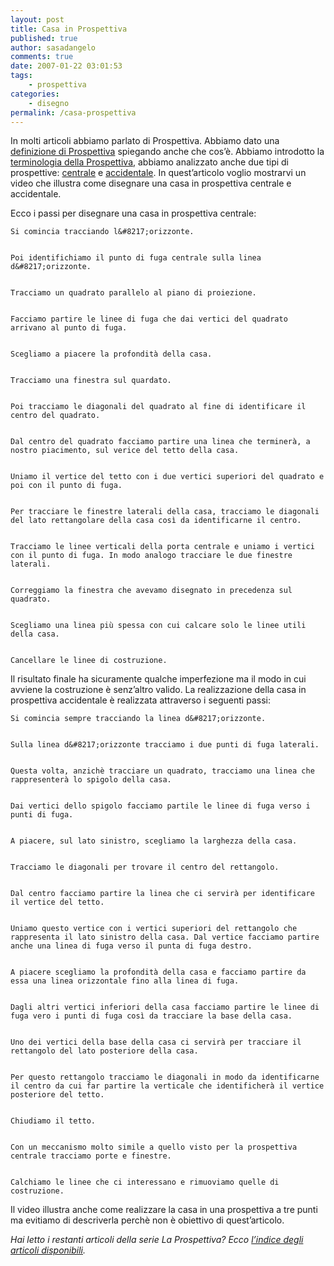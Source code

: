 ```yaml
---
layout: post
title: Casa in Prospettiva
published: true
author: sasadangelo
comments: true
date: 2007-01-22 03:01:53
tags:
    - prospettiva
categories:
    - disegno
permalink: /casa-prospettiva
---
```


  


In molti articoli abbiamo parlato di Prospettiva. Abbiamo dato una [definizione di Prospettiva][1] spiegando anche che cos&#8217;è. Abbiamo introdotto la [terminologia della Prospettiva][2], abbiamo analizzato anche due tipi di prospettive: [centrale][3] e [accidentale][4]. In quest&#8217;articolo voglio mostrarvi un video che illustra come disegnare una casa in prospettiva centrale e accidentale.



Ecco i passi per disegnare una casa in prospettiva centrale:


  
    Si comincia tracciando l&#8217;orizzonte.
  
  
    Poi identifichiamo il punto di fuga centrale sulla linea d&#8217;orizzonte.
  
  
    Tracciamo un quadrato parallelo al piano di proiezione.
  
  
    Facciamo partire le linee di fuga che dai vertici del quadrato arrivano al punto di fuga.
  
  
    Scegliamo a piacere la profondità della casa.
  
  
    Tracciamo una finestra sul quardato.
  
  
    Poi tracciamo le diagonali del quadrato al fine di identificare il centro del quadrato.
  
  
    Dal centro del quadrato facciamo partire una linea che terminerà, a nostro piacimento, sul verice del tetto della casa.
  
  
    Uniamo il vertice del tetto con i due vertici superiori del quadrato e poi con il punto di fuga.
  
  
    Per tracciare le finestre laterali della casa, tracciamo le diagonali del lato rettangolare della casa così da identificarne il centro.
  
  
    Tracciamo le linee verticali della porta centrale e uniamo i vertici con il punto di fuga. In modo analogo tracciare le due finestre laterali.
  
  
    Correggiamo la finestra che avevamo disegnato in precedenza sul quadrato.
  
  
    Scegliamo una linea più spessa con cui calcare solo le linee utili della casa.
  
  
    Cancellare le linee di costruzione.
  


Il risultato finale ha sicuramente qualche imperfezione ma il modo in cui avviene la costruzione è senz&#8217;altro valido. La realizzazione della casa in prospettiva accidentale è realizzata attraverso i seguenti passi:


  
    Si comincia sempre tracciando la linea d&#8217;orizzonte.
  
  
    Sulla linea d&#8217;orizzonte tracciamo i due punti di fuga laterali.
  
  
    Questa volta, anzichè tracciare un quadrato, tracciamo una linea che rappresenterà lo spigolo della casa.
  
  
    Dai vertici dello spigolo facciamo partile le linee di fuga verso i punti di fuga.
  
  
    A piacere, sul lato sinistro, scegliamo la larghezza della casa.
  
  
    Tracciamo le diagonali per trovare il centro del rettangolo.
  
  
    Dal centro facciamo partire la linea che ci servirà per identificare il vertice del tetto.
  
  
    Uniamo questo vertice con i vertici superiori del rettangolo che rappresenta il lato sinistro della casa. Dal vertice facciamo partire anche una linea di fuga verso il punta di fuga destro.
  
  
    A piacere scegliamo la profondità della casa e facciamo partire da essa una linea orizzontale fino alla linea di fuga.
  
  
    Dagli altri vertici inferiori della casa facciamo partire le linee di fuga vero i punti di fuga così da tracciare la base della casa.
  
  
    Uno dei vertici della base della casa ci servirà per tracciare il rettangolo del lato posteriore della casa.
  
  
    Per questo rettangolo tracciamo le diagonali in modo da identificarne il centro da cui far partire la verticale che identificherà il vertice posteriore del tetto.
  
  
    Chiudiamo il tetto.
  
  
    Con un meccanismo molto simile a quello visto per la prospettiva centrale tracciamo porte e finestre.
  
  
    Calchiamo le linee che ci interessano e rimuoviamo quelle di costruzione.
  


Il video illustra anche come realizzare la casa in una prospettiva a tre punti ma evitiamo di descriverla perchè non è obiettivo di quest&#8217;articolo.



_Hai letto i restanti articoli della serie La Prospettiva? Ecco [l’indice degli articoli disponibili][5]._

 [1]: https://www.disegnoepittura.it/composizione-prospettiva/
 [2]: https://www.disegnoepittura.it/prospettiva-terminologia-sapere/
 [3]: https://www.disegnoepittura.it/prospettiva-centrale/
 [4]: https://www.disegnoepittura.it/prospettiva-accidentale/
 [5]: https://www.disegnoepittura.it/prospettiva/ "La Prospettiva"
